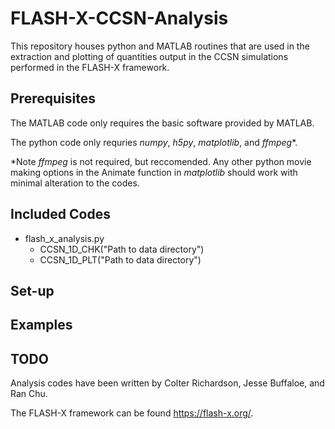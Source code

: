 # FLASH-X-CCSN-Analysis
This repository houses python and MATLAB routines that are used in the extraction and plotting of quantities output in the CCSN simulations performed in the FLASH-X framework.

## Prerequisites
The MATLAB code only requires the basic software provided by MATLAB.

The python code only requries *numpy*, *h5py*, *matplotlib*, and *ffmpeg**.

*Note *ffmpeg* is not required, but reccomended. Any other python movie making options in the Animate function in *matplotlib* should work with minimal alteration to the codes.

## Included Codes

* flash_x_analysis.py
  * CCSN_1D_CHK("Path to data directory")
  * CCSN_1D_PLT("Path to data directory")


## Set-up

## Examples

## TODO

Analysis codes have been written by Colter Richardson, Jesse Buffaloe, and Ran Chu.

The FLASH-X framework can be found https://flash-x.org/.
